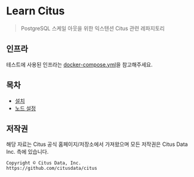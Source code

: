 # Learn Citus
> PostgreSQL 스케일 아웃을 위한 익스텐션 Citus 관련 레파지토리

## 인프라
테스트에 사용된 인프라는 [docker-compose.yml](./docker-compose.yml)을 참고해주세요.

## 목차
 - [설치](./setup.md)
 - [노드 설정](./setup-node.md)

## 저작권
해당 자료는 Citus 공식 홈페이지/저장소에서 가져왔으며 모든 저작권은 Citus Data Inc. 측에 있습니다.
```
Copyright © Citus Data, Inc.
https://github.com/citusdata/citus
```